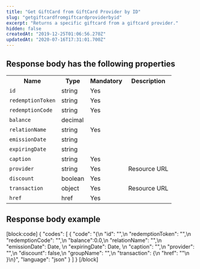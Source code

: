 ```yaml
---
title: "Get GiftCard from GiftCard Provider by ID"
slug: "getgiftcardfromgiftcardproviderbyid"
excerpt: "Returns a specific giftcard from a giftcard provider."
hidden: false
createdAt: "2019-12-25T01:06:56.270Z"
updatedAt: "2020-07-16T17:31:01.700Z"
---
```

## Response body has the following properties

<table>
    <tr>
        <th>Name</th>
        <th>Type</th>
        <th>Mandatory</th>
        <th>Description</th>
    </tr>
    <tr>
        <td><code>id</code></td>
        <td>string</td>
        <td>Yes</td>
        <td></td>
    </tr>
    <tr>
        <td><code>redemptionToken</code></td>
        <td>string</td>
        <td>Yes</td>
        <td></td>
    </tr>
    <tr>
        <td><code>redemptionCode</code></td>
        <td>string</td>
        <td>Yes</td>
        <td></td>
    </tr>
    <tr>
        <td><code>balance</code></td>
        <td>decimal</td>
        <td></td>
        <td></td>
    </tr>
    <tr>
        <td><code>relationName</code></td>
        <td>string</td>
        <td>Yes</td>
        <td></td>
    </tr>
    <tr>
        <td><code>emissionDate</code></td>
        <td>string</td>
        <td></td>
        <td></td>
    </tr>
    <tr>
        <td><code>expiringDate</code></td>
        <td>string</td>
        <td></td>
        <td></td>
    </tr>
    <tr>
        <td><code>caption</code></td>
        <td>string</td>
        <td>Yes</td>
        <td></td>
    </tr>
    <tr>
        <td><code>provider</code></td>
        <td>string</td>
        <td>Yes</td>
        <td>Resource URL</td>
    </tr>
    <tr>
        <td><code>discount</code></td>
        <td>boolean</td>
        <td>Yes</td>
        <td></td>
    </tr>
    <tr>
        <td><code>transaction</code></td>
        <td>object</td>
        <td>Yes</td>
        <td>Resource URL</td>
    </tr>
    <tr>
        <td><code>href</code></td>
        <td>href</td>
        <td>Yes</td>
        <td></td>
    </tr>
</table>

## Response body example

[block:code]
{
  "codes": [
    {
      "code": "{\n        \"id\": \"\",\n        \"redemptionToken\": \"\",\n        \"redemptionCode\": \"\",\n        \"balance\":0.0,\n        \"relationName\": \"\",\n        \"emissionDate\": Date, \n        \"expiringDate\": Date, \n        \"caption\": \"\",\n        \"provider\": \"\",\n        \"discount\": false,\n        \"groupName\": \"\",\n        \"transaction\": {\n              \"href\": \"\"\n        }\n}",
      "language": "json"
    }
  ]
}
[/block]
